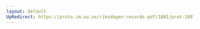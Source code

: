 ```yaml
---
layout: default
UpRedirect: https://pruto.im.uu.se/riksdagen-records-pdf/1881/prot-1881--ak--020/prot-1881--ak--020_026.pdf
---
```

